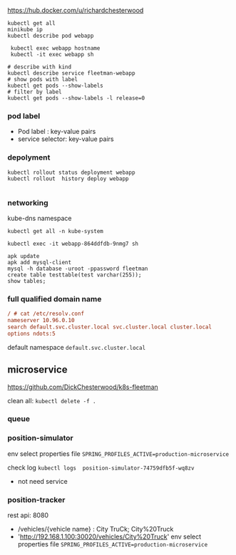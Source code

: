 
https://hub.docker.com/u/richardchesterwood



```shell
kubectl get all
minikube ip
kubectl describe pod webapp

 kubectl exec webapp hostname
 kubectl -it exec webapp sh

# describe with kind
kubectl describe service fleetman-webapp
# show pods with label
kubectl get pods --show-labels
# filter by label
kubectl get pods --show-labels -l release=0

```

### pod label
* Pod label : key-value pairs
* service selector: key-value pairs  


### depolyment

```shell
kubectl rollout status deployment webapp
kubectl rollout  history deploy webapp


```
### networking

kube-dns
namespace

```shell
kubectl get all -n kube-system

kubectl exec -it webapp-864ddfdb-9nmg7 sh

apk update
apk add mysql-client
mysql -h database -uroot -ppassword fleetman
create table testtable(test varchar(255));
show tables;
```

### full qualified domain name

```ini
/ # cat /etc/resolv.conf
nameserver 10.96.0.10
search default.svc.cluster.local svc.cluster.local cluster.local
options ndots:5
```

default namespace `default.svc.cluster.local`


## microservice



https://github.com/DickChesterwood/k8s-fleetman

clean all: `kubectl delete -f .`

### queue

### position-simulator
env select properties file
`SPRING_PROFILES_ACTIVE=production-microservice`

check log `kubectl logs  position-simulator-74759dfb5f-wq8zv`

* not need service
### position-tracker
rest api: 8080
* /vehicles/{vehicle name}  : City TruCk; City%20Truck
* 'http://192.168.1.100:30020/vehicles/City%20Truck'
env select properties file
`SPRING_PROFILES_ACTIVE=production-microservice`





